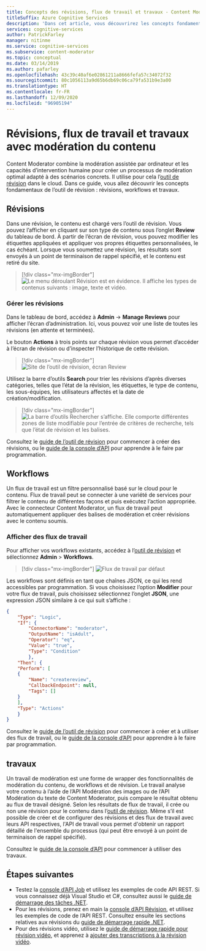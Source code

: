 ```yaml
---
title: Concepts des révisions, flux de travail et travaux - Content Moderator
titleSuffix: Azure Cognitive Services
description: 'Dans cet article, vous découvrirez les concepts fondamentaux de l’outil de révision : révisions, flux de travail et travaux.'
services: cognitive-services
author: PatrickFarley
manager: nitinme
ms.service: cognitive-services
ms.subservice: content-moderator
ms.topic: conceptual
ms.date: 03/14/2019
ms.author: pafarley
ms.openlocfilehash: 43c39c40af6e02861211a8666fefa57c34072f32
ms.sourcegitcommit: 80c1056113a9d65b6db69c06ca79fa531b9e3a00
ms.translationtype: HT
ms.contentlocale: fr-FR
ms.lasthandoff: 12/09/2020
ms.locfileid: "96905194"
---
```

# <a name="content-moderation-reviews-workflows-and-jobs"></a>Révisions, flux de travail et travaux avec modération du contenu

Content Moderator combine la modération assistée par ordinateur et les capacités d’intervention humaine pour créer un processus de modération optimal adapté à des scénarios concrets. Il utilise pour cela l’[outil de révision](https://contentmoderator.cognitive.microsoft.com) dans le cloud. Dans ce guide, vous allez découvrir les concepts fondamentaux de l’outil de révision : révisions, workflows et travaux.

## <a name="reviews"></a>Révisions

Dans une révision, le contenu est chargé vers l’outil de révision. Vous pouvez l’afficher en cliquant sur son type de contenu sous l’onglet **Review** du tableau de bord. À partir de l’écran de révision, vous pouvez modifier les étiquettes appliquées et appliquer vos propres étiquettes personnalisées, le cas échéant. Lorsque vous soumettez une révision, les résultats sont envoyés à un point de terminaison de rappel spécifié, et le contenu est retiré du site.

> [!div class="mx-imgBorder"]
> ![Le menu déroulant Révision est en évidence. Il affiche les types de contenus suivants : image, texte et vidéo.](./Review-Tool-user-Guide/images/review-tab.png)

### <a name="manage-reviews"></a>Gérer les révisions

Dans le tableau de bord, accédez à **Admin** -> **Manage Reviews** pour afficher l’écran d’administration. Ici, vous pouvez voir une liste de toutes les révisions (en attente et terminées).

Le bouton **Actions** à trois points sur chaque révision vous permet d’accéder à l’écran de révision ou d’inspecter l’historique de cette révision.

> [!div class="mx-imgBorder"]
> ![Site de l’outil de révision, écran Review](./Review-Tool-user-Guide/images/manage-reviews.png)

Utilisez la barre d’outils **Search** pour trier les révisions d’après diverses catégories, telles que l’état de la révision, les étiquettes, le type de contenu, les sous-équipes, les utilisateurs affectés et la date de création/modification.

> [!div class="mx-imgBorder"]
> ![La barre d’outils Rechercher s’affiche. Elle comporte différentes zones de liste modifiable pour l’entrée de critères de recherche, tels que l’état de révision et les balises.](./Review-Tool-user-Guide/images/review-search.png)

Consultez le [guide de l’outil de révision](./review-tool-user-guide/review-moderated-images.md) pour commencer à créer des révisions, ou le [guide de la console d’API](./try-review-api-review.md) pour apprendre à le faire par programmation.

## <a name="workflows"></a>Workflows

Un flux de travail est un filtre personnalisé basé sur le cloud pour le contenu. Flux de travail peut se connecter à une variété de services pour filtrer le contenu de différentes façons et puis exécutez l’action appropriée. Avec le connecteur Content Moderator, un flux de travail peut automatiquement appliquer des balises de modération et créer révisions avec le contenu soumis.

### <a name="view-workflows"></a>Afficher des flux de travail

Pour afficher vos workflows existants, accédez à l’[outil de révision](https://contentmoderator.cognitive.microsoft.com/) et sélectionnez **Admin** > **Workflows**.

> [!div class="mx-imgBorder"]
> ![Flux de travail par défaut](images/default-workflow-list.png)

Les workflows sont définis en tant que chaînes JSON, ce qui les rend accessibles par programmation. Si vous choisissez l’option **Modifier** pour votre flux de travail, puis choisissez sélectionnez l’onglet **JSON**, une expression JSON similaire à ce qui suit s’affiche :

```json
{
    "Type": "Logic",
    "If": {
        "ConnectorName": "moderator",
        "OutputName": "isAdult",
        "Operator": "eq",
        "Value": "true",
        "Type": "Condition"
        },
    "Then": {
    "Perform": [
    {
        "Name": "createreview",
        "CallbackEndpoint": null,
        "Tags": []
    }
    ],
    "Type": "Actions"
    }
}
```

Consultez le [guide de l’outil de révision](./review-tool-user-guide/workflows.md) pour commencer à créer et à utiliser des flux de travail, ou le [guide de la console d’API](./try-review-api-workflow.md) pour apprendre à le faire par programmation.

## <a name="jobs"></a>travaux

Un travail de modération est une forme de wrapper des fonctionnalités de modération du contenu, de workflows et de révision. Le travail analyse votre contenu à l’aide de l’API Modération des images ou de l’API Modération du texte de Content Moderator, puis compare le résultat obtenu au flux de travail désigné. Selon les résultats de flux de travail, il crée ou non une révision pour le contenu dans l’[outil de révision](./review-tool-user-guide/human-in-the-loop.md). Même s’il est possible de créer et de configurer des révisions et des flux de travail avec leurs API respectives, l'API de travail vous permet d'obtenir un rapport détaillé de l'ensemble du processus (qui peut être envoyé à un point de terminaison de rappel spécifié).

Consultez le [guide de la console d’API](./try-review-api-job.md) pour commencer à utiliser des travaux.

## <a name="next-steps"></a>Étapes suivantes

* Testez la [console d’API Job](try-review-api-job.md) et utilisez les exemples de code API REST. Si vous connaissez déjà Visual Studio et C#, consultez aussi le [guide de démarrage des tâches .NET](moderation-jobs-quickstart-dotnet.md). 
* Pour les révisions, prenez en main la [console d’API Révision](try-review-api-review.md), et utilisez les exemples de code de l’API REST. Consultez ensuite les sections relatives aux révisions du [guide de démarrage rapide .NET](./client-libraries.md?pivots=programming-language-csharp%253fpivots%253dprogramming-language-csharp).
* Pour des révisions vidéo, utilisez le [guide de démarrage rapide pour révision vidéo](video-reviews-quickstart-dotnet.md), et apprenez à [ajouter des transcriptions à la révision vidéo](video-transcript-reviews-quickstart-dotnet.md).